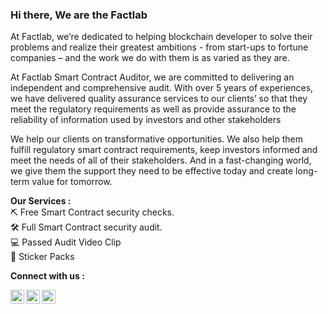 ### Hi there, We are the Factlab

At Factlab, we’re dedicated to helping blockchain developer to solve their problems and realize their greatest ambitions - from start-ups to fortune companies – and the work we do with them is as varied as they are.

At Factlab Smart Contract Auditor, we are committed to delivering an independent and comprehensive audit. With over 5 years of experiences, we have delivered quality assurance services to our clients’ so that they meet the regulatory requirements as well as provide assurance to the reliability of information used by investors and other stakeholders

We help our clients on transformative opportunities. We also help them fulfill regulatory smart contract requirements, keep investors informed and meet the needs of all of their stakeholders. And in a fast-changing world, we give them the support they need to be effective today and create long-term value for tomorrow.                

**Our Services :**
<br> ⛏ Free Smart Contract security checks. 
<br> 🛠 Full Smart Contract security audit.
<br> 💻 Passed Audit Video Clip
<br> 🧨 Sticker Packs

**Connect with us :**

<a href="https://twitter.com/factlabaudit" rel="nofollow"><img align="left" alt="Factlab | Twitter" width="22px" src="https://camo.githubusercontent.com/395dda360ae28377b7c3247581a88b20573883519c2be833cb64fbb37dcbcc1a/68747470733a2f2f63646e2e6a7364656c6976722e6e65742f6e706d2f73696d706c652d69636f6e734076332f69636f6e732f747769747465722e737667" data-canonical-src="https://cdn.jsdelivr.net/npm/simple-icons@v3/icons/twitter.svg" style="max-width:100%;"></a>

<a href="mailto:info@factlab.io"><img align="left" alt="Factlab | Mail" width="22px" src="https://camo.githubusercontent.com/c9a89a6426081483aa6cd371bdecae44045961437b349ea97097d476978436f4/68747470733a2f2f63646e2e6a7364656c6976722e6e65742f6e706d2f73696d706c652d69636f6e734076332f69636f6e732f676d61696c2e737667" data-canonical-src="https://cdn.jsdelivr.net/npm/simple-icons@v3/icons/gmail.svg" style="max-width:100%;"></a>

<a href="https://t.me/FactlabAudit" rel="nofollow"><img align="left" alt="Factlab | Telegram" width="22px" src="https://camo.githubusercontent.com/92ffb645527aa95375f953d6d19b0da0895f2a44c1dd87f69e787b9047f6344d/68747470733a2f2f63646e2e6a7364656c6976722e6e65742f6e706d2f73696d706c652d69636f6e734076332f69636f6e732f74656c656772616d2e737667" data-canonical-src="https://cdn.jsdelivr.net/npm/simple-icons@v3/icons/telegram.svg" style="max-width:100%;"></a>

